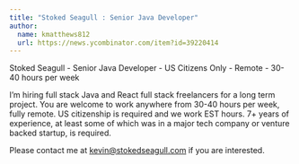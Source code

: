 ```yaml
---
title: "Stoked Seagull : Senior Java Developer"
author:
  name: kmatthews812
  url: https://news.ycombinator.com/item?id=39220414
---
```

Stoked Seagull - Senior Java Developer - US Citizens Only - Remote - 30-40 hours per week

I’m hiring full stack Java and React full stack freelancers for a long term project. You are welcome to work anywhere from 30-40 hours per week, fully remote. US citizenship is required and we work EST hours. 7+ years of experience, at least some of which was in a major tech company or venture backed startup, is required.

Please contact me at kevin@stokedseagull.com if you are interested.
